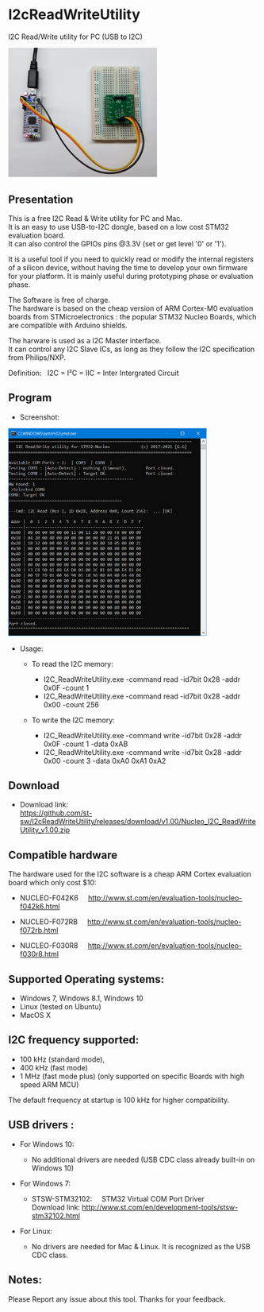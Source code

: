 # I2cReadWriteUtility
I2C Read/Write utility for PC (USB to I2C)

<img src="https://github.com/st-sw/I2cReadWriteUtility/blob/master/web/UsbI2cUtility_STM32_picture.jpg" width="300">

Presentation
----------------
This is a free I2C Read & Write utility for PC and Mac. <br/>
It is an easy to use USB-to-I2C dongle, based on a low cost STM32 evaluation board. <br/>
It can also control the GPIOs pins @3.3V (set or get level '0' or '1'). <br/>

It is a useful tool if you need to quickly read or modify the internal registers of a silicon device, without having the time to develop your own firmware for your platform. It is mainly useful during prototyping phase or evaluation phase.

The Software is free of charge. <br/>
The hardware is based on the cheap version of ARM Cortex-M0 evaluation boards from STMicroelectronics : the popular STM32 Nucleo Boards, which are compatible with Arduino shields.

The harware is used as a I2C Master interface. <br/>
It can control any I2C Slave ICs, as long as they follow the I2C specification from Philips/NXP.

Definition: &nbsp; I2C = I²C = IIC = Inter Intergrated Circuit

Program
----------------
* Screenshot:

<img src="https://raw.githubusercontent.com/st-sw/I2cReadWriteUtility/master/pics/I2C_ReadWriteUtility_screenshot.png" width="400">

* Usage:
  * To read the I2C memory:
    * I2C_ReadWriteUtility.exe -command read -id7bit 0x28 -addr 0x0F -count 1
    * I2C_ReadWriteUtility.exe -command read -id7bit 0x28 -addr 0x00 -count 256

  * To write the I2C memory:
    * I2C_ReadWriteUtility.exe -command write -id7bit 0x28 -addr 0x0F -count 1 -data 0xAB
    * I2C_ReadWriteUtility.exe -command write -id7bit 0x28 -addr 0x00 -count 3 -data 0xA0 0xA1 0xA2

Download
----------------
* Download link:  <br/>
https://github.com/st-sw/I2cReadWriteUtility/releases/download/v1.00/Nucleo_I2C_ReadWriteUtility_v1.00.zip

Compatible hardware
----------------
The hardware used for the I2C software is a cheap ARM Cortex evaluation board which only cost $10:

- NUCLEO-F042K6 &nbsp; &nbsp; http://www.st.com/en/evaluation-tools/nucleo-f042k6.html

- NUCLEO-F072RB &nbsp; &nbsp; http://www.st.com/en/evaluation-tools/nucleo-f072rb.html

- NUCLEO-F030R8 &nbsp; &nbsp; http://www.st.com/en/evaluation-tools/nucleo-f030r8.html


Supported Operating systems:
----------------
- Windows 7, Windows 8.1, Windows 10
- Linux (tested on Ubuntu)
- MacOS X

I2C frequency supported:
----------------
- 100 kHz (standard mode), 
- 400 kHz (fast mode)
- 1 MHz (fast mode plus) (only supported on specific Boards with high speed ARM MCU)

The default frequency at startup is 100 kHz for higher compatibility.

USB drivers :
----------------
- For Windows 10:
  - No additional drivers are needed (USB CDC class already built-in on Windows 10)

- For Windows 7: 
  - STSW-STM32102: &nbsp;&nbsp;&nbsp; STM32 Virtual COM Port Driver <br/>
Download link: http://www.st.com/en/development-tools/stsw-stm32102.html

- For Linux: 
  - No drivers are needed for Mac & Linux. It is recognized as the USB CDC class.

Notes:
----------------
Please Report any issue about this tool.
Thanks for your feedback.

